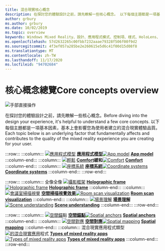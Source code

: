 ```yaml
---
title: 混合現實核心概念
description: 在探討您的體驗設計之前，請先瞭解一些核心概念。 以下每個主題都是一項基本因素，基本上會影響您為使用者建立的混合現實體驗品質。
author: grbury
ms.author: grbury
ms.date: 10/02/2019
ms.topic: overview
keywords: Windows Mixed Reality、設計、應用程式模式、控制項、樣式、HoloLens、互動、UX 元素、行為、建立區塊、混合現實耳機、windows Mixed reality 耳機、虛擬實境耳機、HoloLens、MRTK、混合現實工具組、緩和、應用程式模型、座標、全像全像全像框架
ms.openlocfilehash: 57d2632265c00fbb7232aaae79328f506f00f9d2
ms.sourcegitcommit: 4f3ef057a285be2e260615e5d6c41f00d15d08f8
ms.translationtype: MT
ms.contentlocale: zh-TW
ms.lasthandoff: 11/17/2020
ms.locfileid: "94702684"
---
```

# <a name="core-concepts-overview"></a><span data-ttu-id="44e09-105">核心概念總覽</span><span class="sxs-lookup"><span data-stu-id="44e09-105">Core concepts overview</span></span>

![手部直接操作](images/05_CoreConcepts.png)


<span data-ttu-id="44e09-107">在探討您的體驗設計之前，請先瞭解一些核心概念。</span><span class="sxs-lookup"><span data-stu-id="44e09-107">Before diving into the design your experience, it's helpful to understand a few core concepts.</span></span> <span data-ttu-id="44e09-108">以下每個主題都是一項基本因素，基本上會影響您為使用者建立的混合現實體驗品質。</span><span class="sxs-lookup"><span data-stu-id="44e09-108">Each topic below is an underlying factor that fundamentally affects and contributes to the quality of the mixed reality experience you are creating for your user.</span></span> 

:::row:::
    :::column:::
        <span data-ttu-id="44e09-109">[ ![ 應用程式模型](images/teleportation-640px.png)](app-model.md) **[應用程式模型](app-model.md)**</span><span class="sxs-lookup"><span data-stu-id="44e09-109">[![App model](images/teleportation-640px.png)](app-model.md) **[App model](app-model.md)**</span></span>
    :::column-end:::
    :::column:::
       <span data-ttu-id="44e09-110">[ ![ 輕鬆](images/comfort-chart.PNG)](comfort.md) **[Comfort](comfort.md)緩和**</span><span class="sxs-lookup"><span data-stu-id="44e09-110">[![Comfort](images/comfort-chart.PNG)](comfort.md) **[Comfort](comfort.md)**</span></span>
    :::column-end:::
    :::column:::
        <span data-ttu-id="44e09-111">[ ![ 座標系統](images/coordinate-systems.PNG)](coordinate-systems.md) **[座標系統](coordinate-systems.md)**</span><span class="sxs-lookup"><span data-stu-id="44e09-111">[![Coordinate systems](images/coordinate-systems.PNG)](coordinate-systems.md) **[Coordinate systems](coordinate-systems.md)**</span></span>
    :::column-end:::
:::row-end:::

:::row:::
    :::column:::
        <span data-ttu-id="44e09-112">全像全像 [ ![ 攝影框架](images/destinationmars-750px.png)](holographic-frame.md) **[Holographic frame](holographic-frame.md)**</span><span class="sxs-lookup"><span data-stu-id="44e09-112">[![Holographic frame](images/destinationmars-750px.png)](holographic-frame.md) **[Holographic frame](holographic-frame.md)**</span></span>
    :::column-end:::
    :::column:::
        <span data-ttu-id="44e09-113">[ ![ 會議室掃描視覺](images/sr-mixedworld-140429-8pm-00068-1000px.png)](room-scan-visualization.md) **[空間掃描視覺效果](room-scan-visualization.md)**</span><span class="sxs-lookup"><span data-stu-id="44e09-113">[![Room scan visualization](images/sr-mixedworld-140429-8pm-00068-1000px.png)](room-scan-visualization.md) **[Room scan visualization](room-scan-visualization.md)**</span></span>
    :::column-end:::
    :::column:::
        <span data-ttu-id="44e09-114">[ ![ 場景理解](images/scene-understanding.png)](scene-understanding.md) **[場景理解](scene-understanding.md)**</span><span class="sxs-lookup"><span data-stu-id="44e09-114">[![Scene understanding](images/scene-understanding.png)](scene-understanding.md) **[Scene understanding](scene-understanding.md)**</span></span>
    :::column-end:::
:::row-end:::

:::row:::
    :::column:::
        <span data-ttu-id="44e09-115">[ ![ 空間錨](images/azurespatialanchors.jpg)](spatial-anchors.md)點 **[空間錨點](spatial-anchors.md)**</span><span class="sxs-lookup"><span data-stu-id="44e09-115">[![Spatial anchors](images/azurespatialanchors.jpg)](spatial-anchors.md) **[Spatial anchors](spatial-anchors.md)**</span></span>
    :::column-end:::
    :::column:::
        <span data-ttu-id="44e09-116">[ ![ 空間對應](images/surfacereconstruction.jpg)](spatial-mapping.md) **[空間對應](spatial-mapping.md)**</span><span class="sxs-lookup"><span data-stu-id="44e09-116">[![Spatial mapping](images/surfacereconstruction.jpg)](spatial-mapping.md) **[Spatial mapping](spatial-mapping.md)**</span></span>
    :::column-end:::
    :::column:::
        <span data-ttu-id="44e09-117">混合現實應用程式類型 [ ![ 的混合現實應用](images/enhancedenvironmentapps-640px.jpg)](types-of-mixed-reality-apps.md)程式 **[Types of mixed reality apps](types-of-mixed-reality-apps.md)**</span><span class="sxs-lookup"><span data-stu-id="44e09-117">[![Types of mixed reality apps](images/enhancedenvironmentapps-640px.jpg)](types-of-mixed-reality-apps.md) **[Types of mixed reality apps](types-of-mixed-reality-apps.md)**</span></span>
    :::column-end:::
:::row-end:::


<br>

<br>

